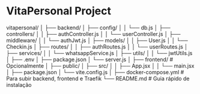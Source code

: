 # VitaPersonal Project 
vitapersonal/
│
├── backend/
│   ├── config/
│   │   └── db.js
│   ├── controllers/
│   │   ├── authController.js
│   │   └── userController.js
│   ├── middleware/
│   │   └── authJwt.js
│   ├── models/
│   │   ├── User.js
│   │   └── Checkin.js
│   ├── routes/
│   │   ├── authRoutes.js
│   │   └── userRoutes.js
│   ├── services/
│   │   └── whatsappService.js
│   ├── utils/
│   │   └── jwtUtils.js
│   ├── .env
│   ├── package.json
│   └── server.js
│
├── frontend/            # Opcionalmente
│   ├── public/
│   ├── src/
│   │   ├── App.jsx
│   │   └── main.jsx
│   ├── package.json
│   └── vite.config.js
│
├── docker-compose.yml    # Para subir backend, frontend e Traefik
└── README.md             # Guia rápido de instalação